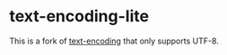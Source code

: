 text-encoding-lite
==============

This is a fork of [text-encoding](https://github.com/inexorabletash/text-encoding) that only supports UTF-8.

